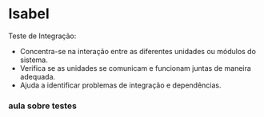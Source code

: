 # Isabel
 Teste de Integração:
   - Concentra-se na interação entre as diferentes unidades ou módulos do sistema.
   - Verifica se as unidades se comunicam e funcionam juntas de maneira adequada.
   - Ajuda a identificar problemas de integração e dependências.
 ### aula sobre testes

